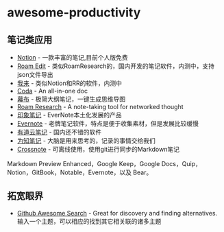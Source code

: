 # awesome-productivity


## 笔记类应用
- [Notion](https://www.notion.so/) - 一款丰富的笔记,目前个人版免费
- [Roam Edit](http://roamedit.com/) - 类似RoamResearch的，国内开发的笔记软件，内测中，支持json文件导出 
- [我来](https://www.wolai.com/) - 类似Notion和RR的软件，内测中 
- [Coda](https://coda.io/) - An all-in-one doc  
- [幕布](https://mubu.com/) - 极简大纲笔记，一键生成思维导图  
- [Roam Research](https://www.roamresearch.com/) - A note-taking tool for networked thought  
- [印象笔记](https://www.yinxiang.com/) - EverNote本土化发展的产品  
- [Evernote](https://evernote.com/) - 老牌笔记软件，特点是便于收集素材，但是发展比较缓慢  
- [有道云笔记](http://note.youdao.com/) - 国内还不错的软件  
- [为知笔记](https://www.wiz.cn/) - 大脑是用来思考的，记录的事情交给我们  
- [Crossnote](https://crossnote.app/) - 可离线使用，使用git进行同步的Markdown笔记  

[^_^]:
Markdown Preview Enhanced，Google Keep，Google Docs，Quip，Notion，GitBook，Notable，Evernote，以及 Bear。


## 拓宽眼界
- [Github Awesome Search](https://awesome-indexed.mathew-davies.co.uk/) - Great for discovery and finding alternatives. 输入一个主题，可以相应的找到其它相关联的诸多主题

